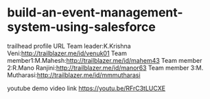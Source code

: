 # build-an-event-management-system-using-salesforce

trailhead profile URL
Team leader:K.Krishna Veni:http://trailblazer.me/id/venuk01
Team member1:M.Mahesh:http://trailblazer.me/id/mahem43
Team member 2:R.Mano Ranjini:http://trailblazer.me/id/manor63
Team member 3:M. Mutharasi:http://trailblazer.me/id/mmmutharasi

youtube demo video link
https://youtu.be/RFrC3tLUCXE

